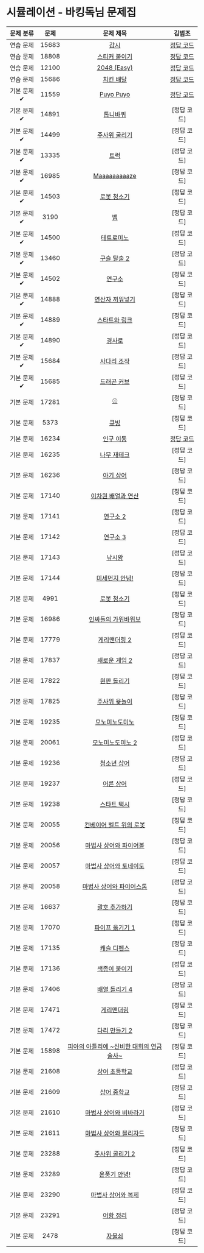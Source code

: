 # 시뮬레이션 - 바킹독님 문제집

| 문제 분류 | 문제 | 문제 제목 | 김범조 |
| :--: | :--: | :--: | :--: |
| 연습 문제 | 15683 | [감시](https://www.acmicpc.net/problem/15683) | [정답 코드](/알고리즘기법/solution/15683-김지환.cpp) | 
| 연습 문제 | 18808 | [스티커 붙이기](https://www.acmicpc.net/problem/18808) |  [정답 코드](/알고리즘기법/solution/18808-김지환.cpp) |
| 연습 문제 | 12100 | [2048 (Easy)](https://www.acmicpc.net/problem/12100) | [정답 코드](/알고리즘기법/solution/12100-김지환.cpp) |
| 연습 문제 | 15686 | [치킨 배달](https://www.acmicpc.net/problem/15686) | [정답 코드](/알고리즘기법/solution/15686-김지환.cpp) |
| 기본 문제✔ | 11559 | [Puyo Puyo](https://www.acmicpc.net/problem/11559) |  [정답 코드](/알고리즘기법/solution/11559-김지환.cpp) |
| 기본 문제✔ | 14891 | [톱니바퀴](https://www.acmicpc.net/problem/14891) | [정답 코드] |
| 기본 문제✔ | 14499 | [주사위 굴리기](https://www.acmicpc.net/problem/14499) | [정답 코드] |
| 기본 문제✔ | 13335 | [트럭](https://www.acmicpc.net/problem/13335) | [정답 코드] | 
| 기본 문제✔ | 16985 | [Maaaaaaaaaze](https://www.acmicpc.net/problem/16985) | [정답 코드] | 
| 기본 문제✔ | 14503 | [로봇 청소기](https://www.acmicpc.net/problem/14503) | [정답 코드] | 
| 기본 문제✔ | 3190 | [뱀](https://www.acmicpc.net/problem/3190) | [정답 코드] | 
| 기본 문제✔ | 14500 | [테트로미노](https://www.acmicpc.net/problem/14500) | [정답 코드] | 
| 기본 문제✔ | 13460 | [구슬 탈출 2](https://www.acmicpc.net/problem/13460) | [정답 코드] |
| 기본 문제✔ | 14502 | [연구소](https://www.acmicpc.net/problem/14502) | [정답 코드] | 
| 기본 문제✔ | 14888 | [연산자 끼워넣기](https://www.acmicpc.net/problem/14888) | [정답 코드] | 
| 기본 문제✔ | 14889 | [스타트와 링크](https://www.acmicpc.net/problem/14889) | [정답 코드] | 
| 기본 문제✔ | 14890 | [경사로](https://www.acmicpc.net/problem/14890) | [정답 코드] |
| 기본 문제✔ | 15684 | [사다리 조작](https://www.acmicpc.net/problem/15684) | [정답 코드] |
| 기본 문제✔ | 15685 | [드래곤 커브](https://www.acmicpc.net/problem/15685) | [정답 코드] |
| 기본 문제 | 17281 | [⚾](https://www.acmicpc.net/problem/17281) | [정답 코드] | 
| 기본 문제 | 5373 | [큐빙](https://www.acmicpc.net/problem/5373) | [정답 코드] | 
| 기본 문제 | 16234 | [인구 이동](https://www.acmicpc.net/problem/16234) | [정답 코드](/알고리즘기법/solution/16234-김지환.cpp) | 
| 기본 문제 | 16235 | [나무 재테크](https://www.acmicpc.net/problem/16235) | [정답 코드] |
| 기본 문제 | 16236 | [아기 상어](https://www.acmicpc.net/problem/16236) | [정답 코드] |
| 기본 문제 | 17140 | [이차원 배열과 연산](https://www.acmicpc.net/problem/17140) | [정답 코드] | 
| 기본 문제 | 17141 | [연구소 2](https://www.acmicpc.net/problem/17141) | [정답 코드] |
| 기본 문제 | 17142 | [연구소 3](https://www.acmicpc.net/problem/17142) | [정답 코드] | 
| 기본 문제 | 17143 | [낚시왕](https://www.acmicpc.net/problem/17143) | [정답 코드] | 
| 기본 문제 | 17144 | [미세먼지 안녕!](https://www.acmicpc.net/problem/17144) | [정답 코드] | 
| 기본 문제 | 4991 | [로봇 청소기](https://www.acmicpc.net/problem/4991) | [정답 코드] | 
| 기본 문제 | 16986 | [인싸들의 가위바위보](https://www.acmicpc.net/problem/16986) | [정답 코드] |
| 기본 문제 | 17779 | [게리맨더링 2](https://www.acmicpc.net/problem/17779) | [정답 코드] |
| 기본 문제 | 17837 | [새로운 게임 2](https://www.acmicpc.net/problem/17837) | [정답 코드] | 
| 기본 문제 | 17822 | [원판 돌리기](https://www.acmicpc.net/problem/17822) | [정답 코드] | 
| 기본 문제 | 17825 | [주사위 윷놀이](https://www.acmicpc.net/problem/17825) | [정답 코드] | 
| 기본 문제 | 19235 | [모노미노도미노](https://www.acmicpc.net/problem/19235) | [정답 코드] | 
| 기본 문제 | 20061 | [모노미노도미노 2](https://www.acmicpc.net/problem/20061) | [정답 코드] |
| 기본 문제 | 19236 | [청소년 상어](https://www.acmicpc.net/problem/19236) | [정답 코드] | 
| 기본 문제 | 19237 | [어른 상어](https://www.acmicpc.net/problem/19237) | [정답 코드] |
| 기본 문제 | 19238 | [스타트 택시](https://www.acmicpc.net/problem/19238) | [정답 코드] |
| 기본 문제 | 20055 | [컨베이어 벨트 위의 로봇](https://www.acmicpc.net/problem/20055) | [정답 코드] | 
| 기본 문제 | 20056 | [마법사 상어와 파이어볼](https://www.acmicpc.net/problem/20056) | [정답 코드] |
| 기본 문제 | 20057 | [마법사 상어와 토네이도](https://www.acmicpc.net/problem/20057) | [정답 코드] | 
| 기본 문제 | 20058 | [마법사 상어와 파이어스톰](https://www.acmicpc.net/problem/20058) | [정답 코드] | 
| 기본 문제 | 16637 | [괄호 추가하기](https://www.acmicpc.net/problem/16637) | [정답 코드] | 
| 기본 문제 | 17070 | [파이프 옮기기 1](https://www.acmicpc.net/problem/17070) | [정답 코드] |
| 기본 문제 | 17135 | [캐슬 디펜스](https://www.acmicpc.net/problem/17135) | [정답 코드] | 
| 기본 문제 | 17136 | [색종이 붙이기](https://www.acmicpc.net/problem/17136) | [정답 코드] | 
| 기본 문제 | 17406 | [배열 돌리기 4](https://www.acmicpc.net/problem/17406) | [정답 코드] | 
| 기본 문제 | 17471 | [게리맨더링](https://www.acmicpc.net/problem/17471) | [정답 코드] | 
| 기본 문제 | 17472 | [다리 만들기 2](https://www.acmicpc.net/problem/17472) | [정답 코드] |
| 기본 문제 | 15898 | [피아의 아틀리에 ~신비한 대회의 연금술사~](https://www.acmicpc.net/problem/15898) | [정답 코드] | 
| 기본 문제 | 21608 | [상어 초등학교](https://www.acmicpc.net/problem/21608) | [정답 코드] |
| 기본 문제 | 21609 | [상어 중학교](https://www.acmicpc.net/problem/21609) | [정답 코드] |
| 기본 문제 | 21610 | [마법사 상어와 비바라기](https://www.acmicpc.net/problem/21610) | [정답 코드] |
| 기본 문제 | 21611 | [마법사 상어와 블리자드](https://www.acmicpc.net/problem/21611) | [정답 코드] |
| 기본 문제 | 23288 | [주사위 굴리기 2](https://www.acmicpc.net/problem/23288) | [정답 코드] | 
| 기본 문제 | 23289 | [온풍기 안녕!](https://www.acmicpc.net/problem/23289) | [정답 코드] | 
| 기본 문제 | 23290 | [마법사 상어와 복제](https://www.acmicpc.net/problem/23290) | [정답 코드] |
| 기본 문제 | 23291 | [어항 정리](https://www.acmicpc.net/problem/23291) | [정답 코드] | 
| 기본 문제 | 2478 | [자물쇠](https://www.acmicpc.net/problem/2478) | [정답 코드] |
